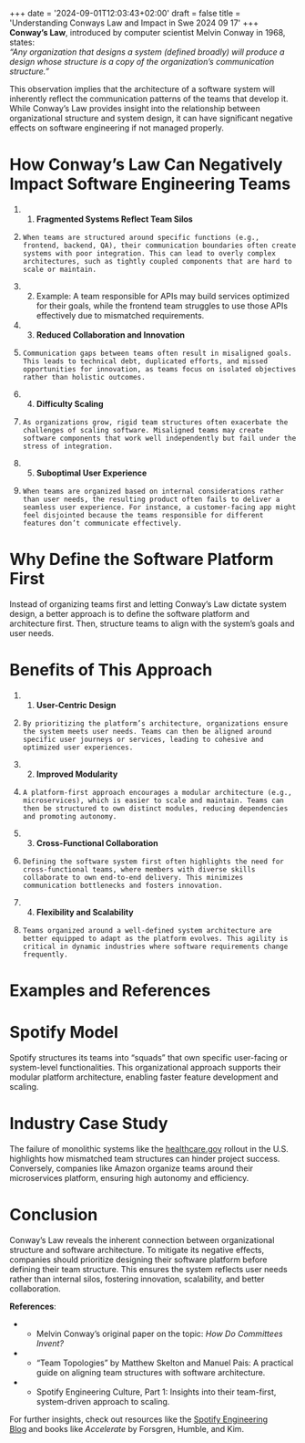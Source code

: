 +++
date = '2024-09-01T12:03:43+02:00'
draft = false
title = 'Understanding Conways Law and Impact in Swe 2024 09 17'
+++
**Conway’s Law**, introduced by computer scientist Melvin Conway in 1968, states:  
_“Any organization that designs a system (defined broadly) will produce a design whose structure is a copy of the organization’s communication structure.”_

This observation implies that the architecture of a software system will inherently reflect the communication patterns of the teams that develop it. While Conway’s Law provides insight into the relationship between organizational structure and system design, it can have significant negative effects on software engineering if not managed properly.

# How Conway’s Law Can Negatively Impact Software Engineering Teams

1. 1.  **Fragmented Systems Reflect Team Silos**  
1.     When teams are structured around specific functions (e.g., frontend, backend, QA), their communication boundaries often create systems with poor integration. This can lead to overly complex architectures, such as tightly coupled components that are hard to scale or maintain.
1. 2.  Example: A team responsible for APIs may build services optimized for their goals, while the frontend team struggles to use those APIs effectively due to mismatched requirements.
1. 3.  **Reduced Collaboration and Innovation**  
1.     Communication gaps between teams often result in misaligned goals. This leads to technical debt, duplicated efforts, and missed opportunities for innovation, as teams focus on isolated objectives rather than holistic outcomes.
1. 4.  **Difficulty Scaling**  
1.     As organizations grow, rigid team structures often exacerbate the challenges of scaling software. Misaligned teams may create software components that work well independently but fail under the stress of integration.
1. 5.  **Suboptimal User Experience**  
1.     When teams are organized based on internal considerations rather than user needs, the resulting product often fails to deliver a seamless user experience. For instance, a customer-facing app might feel disjointed because the teams responsible for different features don’t communicate effectively.

# Why Define the Software Platform First

Instead of organizing teams first and letting Conway’s Law dictate system design, a better approach is to define the software platform and architecture first. Then, structure teams to align with the system’s goals and user needs.

# Benefits of This Approach

1. 1.  **User-Centric Design**  
1.     By prioritizing the platform’s architecture, organizations ensure the system meets user needs. Teams can then be aligned around specific user journeys or services, leading to cohesive and optimized user experiences.
1. 2.  **Improved Modularity**  
1.     A platform-first approach encourages a modular architecture (e.g., microservices), which is easier to scale and maintain. Teams can then be structured to own distinct modules, reducing dependencies and promoting autonomy.
1. 3.  **Cross-Functional Collaboration**  
1.     Defining the software system first often highlights the need for cross-functional teams, where members with diverse skills collaborate to own end-to-end delivery. This minimizes communication bottlenecks and fosters innovation.
1. 4.  **Flexibility and Scalability**  
1.     Teams organized around a well-defined system architecture are better equipped to adapt as the platform evolves. This agility is critical in dynamic industries where software requirements change frequently.

# Examples and References

# Spotify Model

Spotify structures its teams into “squads” that own specific user-facing or system-level functionalities. This organizational approach supports their modular platform architecture, enabling faster feature development and scaling.

# Industry Case Study

The failure of monolithic systems like the [healthcare.gov](http://healthcare.gov/) rollout in the U.S. highlights how mismatched team structures can hinder project success. Conversely, companies like Amazon organize teams around their microservices platform, ensuring high autonomy and efficiency.

# Conclusion

Conway’s Law reveals the inherent connection between organizational structure and software architecture. To mitigate its negative effects, companies should prioritize designing their software platform before defining their team structure. This ensures the system reflects user needs rather than internal silos, fostering innovation, scalability, and better collaboration.

**References**:

* *   Melvin Conway’s original paper on the topic: _How Do Committees Invent?_
* *   “Team Topologies” by Matthew Skelton and Manuel Pais: A practical guide on aligning team structures with software architecture.
* *   Spotify Engineering Culture, Part 1: Insights into their team-first, system-driven approach to scaling.

For further insights, check out resources like the [Spotify Engineering Blog](https://engineering.atspotify.com/) and books like _Accelerate_ by Forsgren, Humble, and Kim.